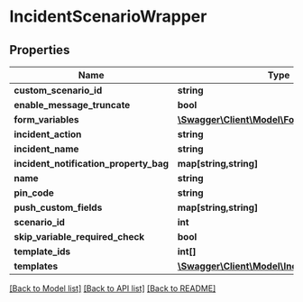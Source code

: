 # IncidentScenarioWrapper

## Properties
Name | Type | Description | Notes
------------ | ------------- | ------------- | -------------
**custom_scenario_id** | **string** |  | [optional] 
**enable_message_truncate** | **bool** |  | [optional] 
**form_variables** | [**\Swagger\Client\Model\FormVariableItem[]**](FormVariableItem.md) |  | [optional] 
**incident_action** | **string** |  | [optional] 
**incident_name** | **string** |  | [optional] 
**incident_notification_property_bag** | **map[string,string]** |  | [optional] 
**name** | **string** |  | [optional] 
**pin_code** | **string** |  | [optional] 
**push_custom_fields** | **map[string,string]** |  | [optional] 
**scenario_id** | **int** |  | [optional] 
**skip_variable_required_check** | **bool** |  | [optional] 
**template_ids** | **int[]** |  | [optional] 
**templates** | [**\Swagger\Client\Model\IncidentTemplateBO[]**](IncidentTemplateBO.md) |  | [optional] 

[[Back to Model list]](../README.md#documentation-for-models) [[Back to API list]](../README.md#documentation-for-api-endpoints) [[Back to README]](../README.md)


